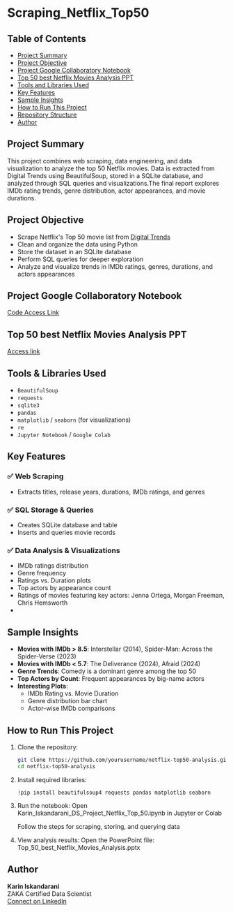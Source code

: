 # Scraping_Netflix_Top50

## Table of Contents

- [Project Summary](#project-summary)
- [Project Objective](#project-objective)
- [Project Google Collaboratory Notebook](#project-google-collaboratory-notebook)
- [Top 50 best Netflix Movies Analysis PPT](#top-50-best-netflix-movies-analysis-ppt)
- [Tools and Libraries Used](#tools-and-libraries-used)
- [Key Features](#key-features)
- [Sample Insights](#sample-insights)
- [How to Run This Project](#how-to-run-this-project)
- [Repository Structure](#repository-structure)
- [Author](#author)

## Project Summary

This project combines web scraping, data engineering, and data visualization to analyze the top 50 Netflix movies. Data is extracted from Digital Trends using BeautifulSoup, stored in a SQLite database, and analyzed through SQL queries and visualizations.The final report explores IMDb rating trends, genre distribution, actor appearances, and movie durations.

##  Project Objective 

- Scrape Netflix's Top 50 movie list from [Digital Trends](https://www.digitaltrends.com/movies/best-movies-on-netflix/)
- Clean and organize the data using Python
- Store the dataset in an SQLite database
- Perform SQL queries for deeper exploration
- Analyze and visualize trends in IMDb ratings, genres, durations, and actors appearances

## Project Google Collaboratory Notebook 
[Code Access Link](https://colab.research.google.com/drive/1RjnppiYmtDzs-2VaXo4f1x1yKOR-6Uet?usp=sharing)

## Top 50 best Netflix Movies Analysis PPT
[Access link](https://docs.google.com/presentation/d/1bwlOd2x_xweSkhG-CD5Arv8ylIdK8Vh4QWHZ-BkUS1w/edit?slide=id.p#slide=id.p)

##  Tools & Libraries Used

- `BeautifulSoup`
- `requests`
- `sqlite3`
- `pandas`
- `matplotlib` / `seaborn` (for visualizations)
- `re`
- `Jupyter Notebook` / `Google Colab`



##  Key Features

### ✅ Web Scraping
- Extracts titles, release years, durations, IMDb ratings, and genres

### ✅ SQL Storage & Queries
- Creates SQLite database and table
- Inserts and queries movie records

### ✅ Data Analysis & Visualizations
- IMDb ratings distribution
- Genre frequency
- Ratings vs. Duration plots
- Top actors by appearance count
- Ratings of movies featuring key actors: Jenna Ortega, Morgan Freeman, Chris Hemsworth
- 

##  Sample Insights

- **Movies with IMDb > 8.5**: Interstellar (2014), Spider-Man: Across the Spider-Verse (2023)
- **Movies with IMDb < 5.7**: The Deliverance (2024), Afraid (2024)
- **Genre Trends**: Comedy is a dominant genre among the top 50
- **Top Actors by Count**: Frequent appearances by big-name actors
- **Interesting Plots**:
  - IMDb Rating vs. Movie Duration
  - Genre distribution bar chart
  - Actor-wise IMDb comparisons

##  How to Run This Project

1. Clone the repository:
   ```bash
   git clone https://github.com/yourusername/netflix-top50-analysis.git
   cd netflix-top50-analysis
2. Install required libraries:
   ```
   !pip install beautifulsoup4 requests pandas matplotlib seaborn

3. Run the notebook:
   Open Karin_Iskandarani_DS_Project_Netflix_Top_50.ipynb in Jupyter or Colab

   Follow the steps for scraping, storing, and querying data

4. View analysis results:
   Open the PowerPoint file: Top_50_best_Netflix_Movies_Analysis.pptx

##  Author
**Karin Iskandarani**  
ZAKA Certified Data Scientist  
[Connect on LinkedIn](https://www.linkedin.com/in/karin-iskandarani)  

